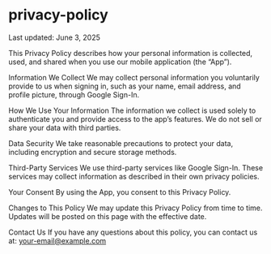 # privacy-policy

Last updated: June 3, 2025

This Privacy Policy describes how your personal information is collected, used, and shared when you use our mobile application (the “App”).

Information We Collect
We may collect personal information you voluntarily provide to us when signing in, such as your name, email address, and profile picture, through Google Sign-In.

How We Use Your Information
The information we collect is used solely to authenticate you and provide access to the app’s features. We do not sell or share your data with third parties.

Data Security
We take reasonable precautions to protect your data, including encryption and secure storage methods.

Third-Party Services
We use third-party services like Google Sign-In. These services may collect information as described in their own privacy policies.

Your Consent
By using the App, you consent to this Privacy Policy.

Changes to This Policy
We may update this Privacy Policy from time to time. Updates will be posted on this page with the effective date.

Contact Us
If you have any questions about this policy, you can contact us at: your-email@example.com


